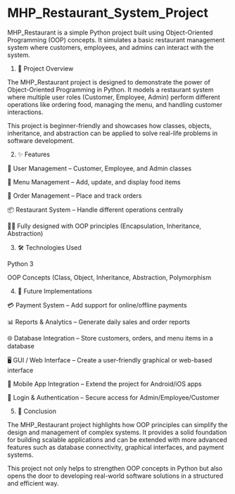 # MHP_Restaurant_System_Project
MHP_Restaurant is a simple Python project built using Object-Oriented Programming (OOP) concepts. It simulates a basic restaurant management system where customers, employees, and admins can interact with the system.


1. 🔎 Project Overview

The MHP_Restaurant project is designed to demonstrate the power of Object-Oriented Programming in Python.
It models a restaurant system where multiple user roles (Customer, Employee, Admin) perform different operations like ordering food, managing the menu, and handling customer interactions.

This project is beginner-friendly and showcases how classes, objects, inheritance, and abstraction can be applied to solve real-life problems in software development.



2. ✨ Features

👤 User Management – Customer, Employee, and Admin classes

🍔 Menu Management – Add, update, and display food items

🛒 Order Management – Place and track orders

📦 Restaurant System – Handle different operations centrally

🧑‍💻 Fully designed with OOP principles (Encapsulation, Inheritance, Abstraction)





3. 🛠️ Technologies Used

Python 3

OOP Concepts (Class, Object, Inheritance, Abstraction, Polymorphism





4. 🔮 Future Implementations

💳 Payment System – Add support for online/offline payments

📊 Reports & Analytics – Generate daily sales and order reports

🌐 Database Integration – Store customers, orders, and menu items in a database

🖥️ GUI / Web Interface – Create a user-friendly graphical or web-based interface

📱 Mobile App Integration – Extend the project for Android/iOS apps

🔑 Login & Authentication – Secure access for Admin/Employee/Customer




5. 📝 Conclusion

The MHP_Restaurant project highlights how OOP principles can simplify the design and management of complex systems.
It provides a solid foundation for building scalable applications and can be extended with more advanced features such as database connectivity, graphical interfaces, and payment systems.

This project not only helps to strengthen OOP concepts in Python but also opens the door to developing real-world software solutions in a structured and efficient way.
